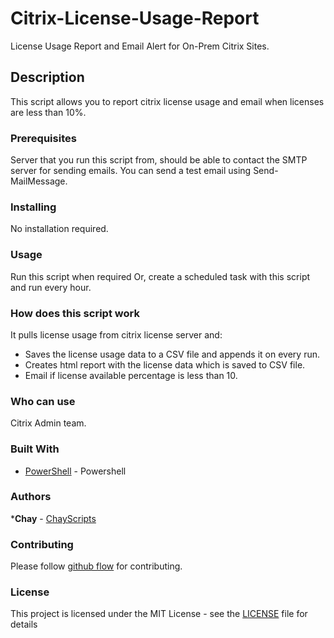 # Citrix-License-Usage-Report

License Usage Report and Email Alert for On-Prem Citrix Sites.

## Description

This script allows you to report citrix license usage and email when licenses are less than 10%.

### Prerequisites

Server that you run this script from, should be able to contact the SMTP server for sending emails. You can send a test email using Send-MailMessage.

### Installing

No installation required.

### Usage

Run this script when required Or, create a scheduled task with this script and run every hour.  

### How does this script work

It pulls license usage from citrix license server and:
* Saves the license usage data to a CSV file and appends it on every run.
* Creates html report with the license data which is saved to CSV file.
* Email if license available percentage is less than 10.

### Who can use

Citrix Admin team.

### Built With

* [PowerShell](https://en.wikipedia.org/wiki/PowerShell) - Powershell

### Authors

***Chay** - [ChayScripts](https://github.com/ChayScripts)

### Contributing

Please follow [github flow](https://guides.github.com/introduction/flow/index.html) for contributing.

### License

This project is licensed under the MIT License - see the [LICENSE](LICENSE) file for details
